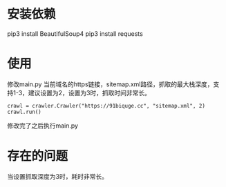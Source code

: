 # 安装依赖
pip3 install BeautifulSoup4
pip3 install requests

# 使用
修改main.py
当前域名的https链接，sitemap.xml路径，抓取的最大栈深度，支持1-3，建议设置为2，设置为3时，抓取时间非常长。
```
crawl = crawler.Crawler("https://91biquge.cc", "sitemap.xml", 2)
crawl.run()
```
修改完了之后执行main.py

# 存在的问题
当设置抓取深度为3时，耗时非常长。
